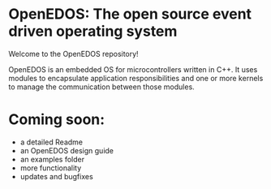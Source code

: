 # OpenEDOS: The open source event driven operating system
Welcome to the OpenEDOS repository!

OpenEDOS is an embedded OS for microcontrollers written in C++.
It uses modules to encapsulate application responsibilities and one
or more kernels to manage the communication between those modules. 

# Coming soon:
- a detailed Readme
- an OpenEDOS design guide
- an examples folder
- more functionality
- updates and bugfixes
